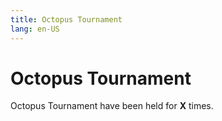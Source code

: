 ```yaml
---
title: Octopus Tournament
lang: en-US
---
```

# Octopus Tournament

Octopus Tournament have been held for **X** times.